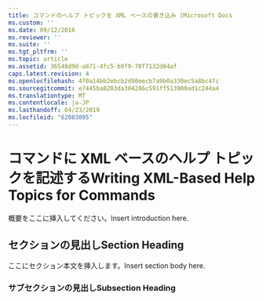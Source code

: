 ```yaml
---
title: コマンドのヘルプ トピックを XML ベースの書き込み |Microsoft Docs
ms.custom: ''
ms.date: 09/12/2016
ms.reviewer: ''
ms.suite: ''
ms.tgt_pltfrm: ''
ms.topic: article
ms.assetid: 36548d9d-a871-4fc5-b9f9-70f7132d04af
caps.latest.revision: 4
ms.openlocfilehash: 470a14bb2ebcb2d90eecb7a9b0a330ec5a8bc4fc
ms.sourcegitcommit: e7445ba8203da304286c591ff513900ad1c244a4
ms.translationtype: MT
ms.contentlocale: ja-JP
ms.lasthandoff: 04/23/2019
ms.locfileid: "62083095"
---
```

# <a name="writing-xml-based-help-topics-for-commands"></a><span data-ttu-id="f184e-102">コマンドに XML ベースのヘルプ トピックを記述する</span><span class="sxs-lookup"><span data-stu-id="f184e-102">Writing XML-Based Help Topics for Commands</span></span>

<span data-ttu-id="f184e-103">概要をここに挿入してください。</span><span class="sxs-lookup"><span data-stu-id="f184e-103">Insert introduction here.</span></span>

## <a name="section-heading"></a><span data-ttu-id="f184e-104">セクションの見出し</span><span class="sxs-lookup"><span data-stu-id="f184e-104">Section Heading</span></span>

 <span data-ttu-id="f184e-105">ここにセクション本文を挿入します。</span><span class="sxs-lookup"><span data-stu-id="f184e-105">Insert section body here.</span></span>

### <a name="subsection-heading"></a><span data-ttu-id="f184e-106">サブセクションの見出し</span><span class="sxs-lookup"><span data-stu-id="f184e-106">Subsection Heading</span></span>
